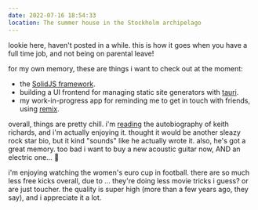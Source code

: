 ```yaml
---
date: 2022-07-16 18:54:33
location: The summer house in the Stockholm archipelago
---
```


lookie here, haven't posted in a while. this is how it goes when you have a full time job, and not
being on parental leave!

for my own memory, these are things i want to check out at the moment:

- the [SolidJS framework](https://www.solidjs.com).
- building a UI frontend for managing static site generators with [tauri](https://tauri.app).
- my work-in-progress app for reminding me to get in touch with friends, using
  [remix](https://remix.run).

overall, things are pretty chill. i'm [reading](/reading) the autobiography of keith richards, and
i'm actually enjoying it. thought it would be another sleazy rock star bio, but it kind "sounds"
like he actually wrote it. also, he's got a great memory. too bad i want to buy a new acoustic
guitar now, AND an electric one… 💸

i'm enjoying watching the women's euro cup in football. there are so much less free kicks overall,
due to … they're doing less movie tricks i guess? or are just toucher. the quality is super high
(more than a few years ago, they say), and i appreciate it a lot.
